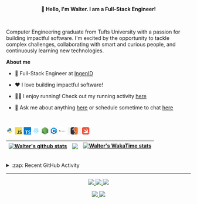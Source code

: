 <p align="center"><strong>👋 Hello, I'm Walter. I am a Full-Stack Engineer!</strong></p>

<br />

Computer Engineering graduate from Tufts University with a passion for building impactful software. I'm excited by the opportunity to tackle complex challenges, collaborating with smart and curious people, and continuously learning new technologies.

**About me**

- 💼 Full-Stack Engineer at [IngenID](https://www.ingenid.com/)

- ❤️ I love building impactful software!

- 🏃‍♂️ I enjoy running! Check out my running activity [here](https://walter254.github.io/myCv/)

- 💬 Ask me about anything [here](https://walter254.github.io/myCv/) or schedule sometime to chat [here](https://calendly.com/wagudewalter2/30min)

<br />

<code><img height="20" alt="python" src="https://raw.githubusercontent.com/github/explore/80688e429a7d4ef2fca1e82350fe8e3517d3494d/topics/python/python.png"></code>
<code><img height="20" alt="javascript" src="https://raw.githubusercontent.com/github/explore/80688e429a7d4ef2fca1e82350fe8e3517d3494d/topics/javascript/javascript.png"></code>
<code><img height="20" alt="typescript" src="https://raw.githubusercontent.com/github/explore/80688e429a7d4ef2fca1e82350fe8e3517d3494d/topics/typescript/typescript.png"></code>
<code><img height="20" alt="react" src="https://raw.githubusercontent.com/github/explore/80688e429a7d4ef2fca1e82350fe8e3517d3494d/topics/react/react.png"></code>
<code><img height="20" alt="nodejs" src="https://raw.githubusercontent.com/github/explore/80688e429a7d4ef2fca1e82350fe8e3517d3494d/topics/nodejs/nodejs.png"></code>
<code><img height="20" alt="c++" src="/images/cpp_img.png"></code>
<code><img height="20" alt="mongodb" src="https://raw.githubusercontent.com/github/explore/80688e429a7d4ef2fca1e82350fe8e3517d3494d/topics/mongodb/mongodb.png"></code>
<code><img height="20" alt="burpsuite" src="/images/burb_suite_img.png"></code>
<code><img height="20" alt="swift" src="https://raw.githubusercontent.com/github/explore/80688e429a7d4ef2fca1e82350fe8e3517d3494d/topics/swift/swift.png"></code>

| <a href="https://github-readme-stats.vercel.app/api?username=Walter254&show_icons=true&rank_icon=github&include_all_commits=true&theme=tokyonight&bg_color=00000000&hide_border=true&hide=stars,contribs&show=reviews,prs_merged_percentage" target="_self"><img align="center" src="https://github-readme-stats.vercel.app/api?username=Walter254&show_icons=true&rank_icon=github&include_all_commits=true&theme=tokyonight&bg_color=00000000&hide_border=true&hide=stars,contribs&show=reviews,prs_merged_percentage" alt="Walter's github stats" /></a> | <a href="https://github-readme-stats.vercel.app/api/top-langs/?username=Walter254&layout=donut&theme=tokyonight&bg_color=00000000&hide_border=true" target="_self"><img align="center" src="https://github-readme-stats.vercel.app/api/top-langs/?username=Walter254&layout=donut&theme=tokyonight&bg_color=00000000&hide_border=true" /></a> | [![Walter's WakaTime stats](https://github-readme-stats.vercel.app/api/wakatime?username=Walter254&layout=compact)](https://github-readme-stats.vercel.app/api/wakatime?username=Walter254&layout=compact) |
| ------------- | ------------- | ------------- |

<br />

<details>
  <summary>:zap: Recent GitHub Activity</summary>
  
<!--START_SECTION:activity-->
1. ❗ Opened issue [#1](https://github.com/Walter254/Crossings/issues/1) in [Walter254/Crossings](https://github.com/Walter254/Crossings)
2. ❗ Opened issue [#1](https://github.com/Walter254/GasPumpersGame/issues/1) in [Walter254/GasPumpersGame](https://github.com/Walter254/GasPumpersGame)
3. ❗ Opened issue [#6](https://github.com/Walter254/SubletTuftsApp/issues/6) in [Walter254/SubletTuftsApp](https://github.com/Walter254/SubletTuftsApp)
4. 🔒 Closed issue [#1](https://github.com/Walter254/ElectronicOrchestraAnalyzerApp/issues/1) in [Walter254/ElectronicOrchestraAnalyzerApp](https://github.com/Walter254/ElectronicOrchestraAnalyzerApp)
5. 🎉 Merged PR [#2](https://github.com/Walter254/ElectronicOrchestraAnalyzerApp/pull/2) in [Walter254/ElectronicOrchestraAnalyzerApp](https://github.com/Walter254/ElectronicOrchestraAnalyzerApp)

<!--END_SECTION:activity-->

</details>

-----
<p align="center">
  <a href="https://github.com/Walter254">
    <img src="https://img.shields.io/badge/github-@Walter254-211F1F?logo=github&logoColor=white&style=flat-square" />
  </a>
  <a href="https://www.linkedin.com/in/wagudewalter/">
    <img src="https://img.shields.io/badge/linkedin-wagudewalter-0072B1?logo=linkedin&style=flat-square" />
  </a>
  <a id="cal-booking-link" data-cal-link="walter/meet" href="https://calendly.com/wagudewalter2/30min">
    <img src="https://img.shields.io/badge/Meet_with_me-1a73e8?logo=googlecalendar&logoColor=white&style=flat-square" />
  </a>
</p>
<p align="center">
  <a href="https://walter254.github.io/myCv/">
    <img src="https://img.shields.io/badge/website-walter.sh-1BC?logo=react&logoColor=white&style=flat-square" />
  </a>
  <a href="https://github.com/Walter254">
    <img src="https://komarev.com/ghpvc/?username=Walter254" />
  </a>
</p>



